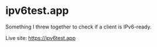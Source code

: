 # ipv6test.app

Something I threw together to check if a client is IPv6-ready.

Live site: https://ipv6test.app
